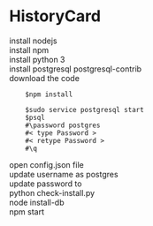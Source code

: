 # HistoryCard
install nodejs
<br>
install npm
<br>
install python 3
<br>
install postgresql postgresql-contrib
<br>
download the code
<br>
```    
    $npm install
```
```
    $sudo service postgresql start
    $psql
    #\password postgres
    #< type Password >
    #< retype Password >
    #\q
```
open config.json file
<br>
update username as postgres
<br>
update password to <password that you gave in psql>
<br>
python check-install.py
<br>
node install-db
<br>
npm start